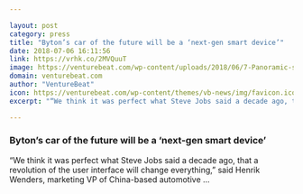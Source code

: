 ```yaml
---

layout: post
category: press
title: "Byton’s car of the future will be a ‘next-gen smart device’"
date: 2018-07-06 16:11:56
link: https://vrhk.co/2MVQuuT
image: https://venturebeat.com/wp-content/uploads/2018/06/7-Panoramic-sunroof.jpg?fit=2918%2C1680&strip=all
domain: venturebeat.com
author: "VentureBeat"
icon: https://venturebeat.com/wp-content/themes/vb-news/img/favicon.ico
excerpt: "“We think it was perfect what Steve Jobs said a decade ago, that a revolution of the user interface will change everything,” said Henrik Wenders, marketing VP of China-based automotive …"

---
```


### Byton’s car of the future will be a ‘next-gen smart device’

“We think it was perfect what Steve Jobs said a decade ago, that a revolution of the user interface will change everything,” said Henrik Wenders, marketing VP of China-based automotive …